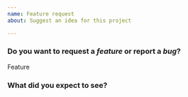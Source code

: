 ```yaml
---
name: Feature request
about: Suggest an idea for this project

---
```


<!--
DO NOT FILE ISSUES FOR GENERAL SUPPORT QUESTIONS.

The issue tracker is for reporting bugs and feature requests only.
For end-user related support questions, refer to one of the following:

- Stack Overflow (using the "traefik" tag): https://stackoverflow.com/questions/tagged/traefik
- the Traefik community Slack channel: https://traefik.herokuapp.com

-->


### Do you want to request a *feature* or report a *bug*?

Feature

### What did you expect to see?

<!--

HOW TO WRITE A GOOD ISSUE?

- Respect the issue template as much as possible.
- If it's possible use the command `traefik bug`. See https://www.youtube.com/watch?v=Lyz62L8m93I.
- The title must be short and descriptive.
- Explain the conditions which led you to write this issue: the context.
- The context should lead to something, an idea or a problem that you’re facing.
- Remain clear and concise.
- Format your messages to help the reader focus on what matters and understand the structure of your message, use Markdown syntax https://help.github.com/articles/github-flavored-markdown

-->
